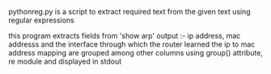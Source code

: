 pythonreg.py is a script to extract required text from the given text using regular expressions

this program extracts fields from 'show arp' output :- ip address, mac addresss and the interface through which the router learned the ip to mac address mapping are grouped among other columns using group() attribute, re module and displayed in stdout

